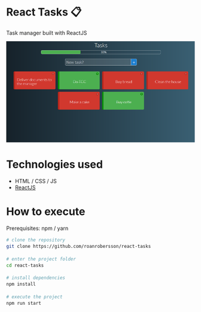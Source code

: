 # React Tasks :clipboard:

Task manager built with ReactJS

![Main](https://raw.githubusercontent.com/roanrobersson/assets/master/react-tasks/main.png)

# Technologies used
- HTML / CSS / JS
- [ReactJS](https://reactjs.org/ "ReactJS site")

# How to execute

Prerequisites: npm / yarn

```bash
# clone the repository
git clone https://github.com/roanrobersson/react-tasks

# enter the project folder
cd react-tasks

# install dependencies
npm install

# execute the project
npm run start
